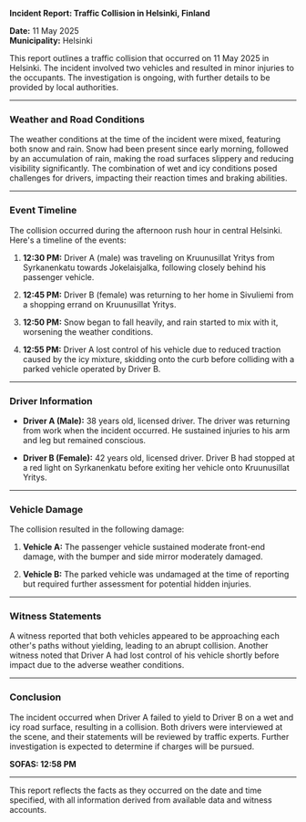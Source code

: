 

**Incident Report: Traffic Collision in Helsinki, Finland**

**Date:** 11 May 2025  
**Municipality:** Helsinki  

This report outlines a traffic collision that occurred on 11 May 2025 in Helsinki. The incident involved two vehicles and resulted in minor injuries to the occupants. The investigation is ongoing, with further details to be provided by local authorities.

---

### **Weather and Road Conditions**

The weather conditions at the time of the incident were mixed, featuring both snow and rain. Snow had been present since early morning, followed by an accumulation of rain, making the road surfaces slippery and reducing visibility significantly. The combination of wet and icy conditions posed challenges for drivers, impacting their reaction times and braking abilities.

---

### **Event Timeline**

The collision occurred during the afternoon rush hour in central Helsinki. Here's a timeline of the events:

1. **12:30 PM:** Driver A (male) was traveling on Kruunusillat Yritys from Syrkanenkatu towards Jokelaisjalka, following closely behind his passenger vehicle.
   
2. **12:45 PM:** Driver B (female) was returning to her home in Sivuliemi from a shopping errand on Kruunusillat Yritys.

3. **12:50 PM:** Snow began to fall heavily, and rain started to mix with it, worsening the weather conditions.

4. **12:55 PM:** Driver A lost control of his vehicle due to reduced traction caused by the icy mixture, skidding onto the curb before colliding with a parked vehicle operated by Driver B.

---

### **Driver Information**

- **Driver A (Male):** 38 years old, licensed driver. The driver was returning from work when the incident occurred. He sustained injuries to his arm and leg but remained conscious.
  
- **Driver B (Female):** 42 years old, licensed driver. Driver B had stopped at a red light on Syrkanenkatu before exiting her vehicle onto Kruunusillat Yritys.

---

### **Vehicle Damage**

The collision resulted in the following damage:

1. **Vehicle A:** The passenger vehicle sustained moderate front-end damage, with the bumper and side mirror moderately damaged.
   
2. **Vehicle B:** The parked vehicle was undamaged at the time of reporting but required further assessment for potential hidden injuries.

---

### **Witness Statements**

A witness reported that both vehicles appeared to be approaching each other's paths without yielding, leading to an abrupt collision. Another witness noted that Driver A had lost control of his vehicle shortly before impact due to the adverse weather conditions.

---

### **Conclusion**

The incident occurred when Driver A failed to yield to Driver B on a wet and icy road surface, resulting in a collision. Both drivers were interviewed at the scene, and their statements will be reviewed by traffic experts. Further investigation is expected to determine if charges will be pursued.

**SOFAS: 12:58 PM**

--- 

This report reflects the facts as they occurred on the date and time specified, with all information derived from available data and witness accounts.